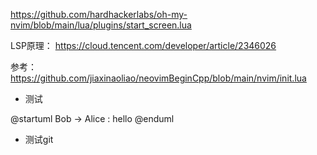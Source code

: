 https://github.com/hardhackerlabs/oh-my-nvim/blob/main/lua/plugins/start_screen.lua


LSP原理：
https://cloud.tencent.com/developer/article/2346026


参考：
https://github.com/jiaxinaoliao/neovimBeginCpp/blob/main/nvim/init.lua

* 测试
 
@startuml
Bob -> Alice : hello
@enduml

* 测试git
